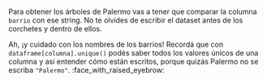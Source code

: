 Para obtener los árboles de Palermo vas a tener que comparar la columna `barrio` con ese string. No te olvides de escribir el dataset antes de los corchetes y dentro de ellos.

Ah, ¡y cuidado con los nombres de los barrios! Recordá que con `dataframe[columna].unique()` podés saber todos los valores únicos de una columna y así entender cómo están escritos, porque quizás Palermo no se escriba `"Palermo"`. :face_with_raised_eyebrow: